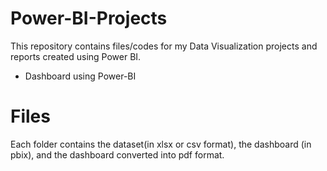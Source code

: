 # Power-BI-Projects

This repository contains files/codes for my Data Visualization projects and reports created using Power BI.

- Dashboard using Power-BI

# Files
Each folder contains the dataset(in xlsx or csv format), the dashboard (in pbix), and the dashboard converted into pdf format.
